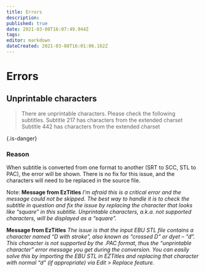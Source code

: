 ```yaml
---
title: Errors
description: 
published: true
date: 2021-03-08T16:07:49.944Z
tags: 
editor: markdown
dateCreated: 2021-03-08T16:01:06.162Z
---
```


# Errors

## Unprintable characters

> There are unprintable characters.
> Please check the following subtitles.
> Subtitle 217 has characters from the extended charset
> Subtitle 442 has characters from the extended charset
> 
{.is-danger}

### Reason

When subtitle is converted from one format to another (SRT to SCC, STL to PAC), the error will be shown. There is no fix for this issue, and the characters will need to be replaced in the source file.

Note:
**Message from EzTitles**
*I’m afraid this is a critical error and the message could not be skipped.
The best way to handle it is to check the subtitle in question and fix the issue by replacing the character that looks like “square” in this subtitle.
Unprintable characters, a.k.a. not supported characters, will be displayed as a “square”.*

**Message from EzTitles**
*The issue is that the input EBU STL file contains a character named “D with stroke”, also known as “crossed D” or dyet – “đ”.
This character is not supported by the .PAC format, thus the “unprintable character” error message you get during the conversion.
You can easily solve this by importing the EBU STL in EZTitles and replacing that character with normal “d” (if appropriate) via Edit > Replace feature.*

